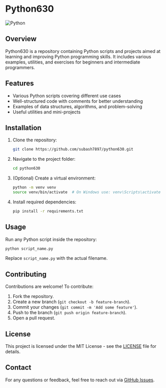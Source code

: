 # Python630

![Python](https://img.shields.io/badge/Python-3.x-blue.svg)

## Overview
Python630 is a repository containing Python scripts and projects aimed at learning and improving Python programming skills. It includes various examples, utilities, and exercises for beginners and intermediate programmers.

## Features
- Various Python scripts covering different use cases
- Well-structured code with comments for better understanding
- Examples of data structures, algorithms, and problem-solving
- Useful utilities and mini-projects

## Installation
1. Clone the repository:
   ```sh
   git clone https://github.com/subash7897/python630.git
   ```
2. Navigate to the project folder:
   ```sh
   cd python630
   ```
3. (Optional) Create a virtual environment:
   ```sh
   python -m venv venv
   source venv/bin/activate  # On Windows use: venv\Scripts\activate
   ```
4. Install required dependencies:
   ```sh
   pip install -r requirements.txt
   ```

## Usage
Run any Python script inside the repository:
```sh
python script_name.py
```
Replace `script_name.py` with the actual filename.

## Contributing
Contributions are welcome! To contribute:
1. Fork the repository.
2. Create a new branch (`git checkout -b feature-branch`).
3. Commit your changes (`git commit -m 'Add some feature'`).
4. Push to the branch (`git push origin feature-branch`).
5. Open a pull request.

## License
This project is licensed under the MIT License - see the [LICENSE](LICENSE) file for details.

## Contact
For any questions or feedback, feel free to reach out via [GitHub Issues](https://github.com/subash7897/python630/issues).

